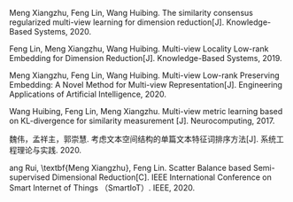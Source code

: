 <p>Meng Xiangzhu, Feng Lin, Wang Huibing. The similarity consensus regularized multi-view learning for dimension reduction[J]. Knowledge-Based Systems, 2020.</p>
<p>Feng Lin, Meng Xiangzhu, Wang Huibing. Multi-view Locality Low-rank Embedding for Dimension Reduction[J]. Knowledge-Based Systems, 2019.</p>
<p>Meng Xiangzhu, Feng Lin, Wang Huibing. Multi-view Low-rank Preserving Embedding: A Novel Method for Multi-view Representation[J]. Engineering Applications of Artificial Intelligence, 2020.</p>
<p>Wang Huibing, Feng Lin, Meng Xiangzhu. Multi-view metric learning based on KL-divergence for similarity measurement [J]. Neurocomputing, 2017.</p>
<p>魏伟，孟祥主，郭崇慧. 考虑文本空间结构的单篇文本特征词排序方法[J]. 系统工程理论与实践. 2020. </p>
<p>ang Rui, \textbf{Meng Xiangzhu}, Feng Lin. Scatter Balance based Semi-supervised Dimensional Reduction[C]. IEEE International Conference on Smart Internet of Things （SmartIoT）. IEEE, 2020.</p>
